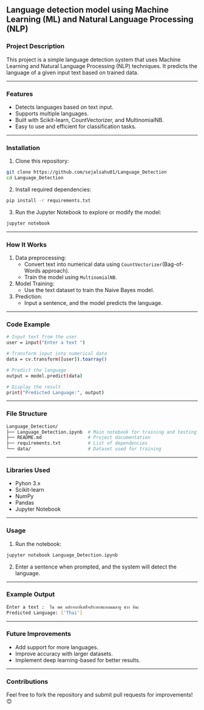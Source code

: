 ## Language detection model using Machine Learning (ML) and Natural Language Processing (NLP)
### **Project Description**
This project is a simple language detection system that uses Machine Learning and Natural Language Processing (NLP) techniques. It predicts the language of a given input text based on trained data.

---
### **Features**
- Detects languages based on text input.
- Supports multiple languages.
- Built with Scikit-learn, CountVectorizer, and MultinomialNB.
- Easy to use and efficient for classification tasks.

---
### **Installation**
1. Clone this repository:
```bash
git clone https://github.com/sejalsahu01/Language_Detection
cd Language_Detection
```
2. Install required dependencies:
 ```bash
 pip install -r requirements.txt
 ```
3. Run the Jupyter Notebook to explore or modify the model:
 ```bash
 jupyter notebook
 ```
---
### **How It Works**
1. Data preprocessing:
   - Convert text into numerical data using ```CountVectorizer```(Bag-of-Words approach).
   - Train the model using ```MultinomialNB```.
2. Model Training:
   - Use the text dataset to train the Naive Bayes model.
3. Prediction:
   - Input a sentence, and the model predicts the language.
---
### **Code Example**
```bash
# Input text from the user
user = input("Enter a text ")

# Transform input into numerical data
data = cv.transform([user]).toarray()

# Predict the language
output = model.predict(data)

# Display the result
print("Predicted Language:", output)

```
--- 
### **File Structure**
```bash
Language_Detection/
├── Language_Detection.ipynb  # Main notebook for training and testing
├── README.md                 # Project documentation
├── requirements.txt          # List of dependencies
└── data/                     # Dataset used for training

```
---
### **Libraries Used**
- Pyhon 3.x
- Scikit-learn
- NumPy
- Pandas
- Jupyter Notebook
---
### **Usage**
1. Run the notebook:
```bash
jupyter notebook Language_Detection.ipynb
```
2. Enter a sentence when prompted, and the system will detect the language.
---
### **Example Output**
```bash
Enter a text :  ใน พศ หลักจากที่เสด็จประพาสแหลมมลายู ชวา อินเ
Predicted Language: ['Thai']
```
---
### **Future Improvements**
- Add support for more languages.
- Improve accuracy with larger datasets.
- Implement deep learning-based for better results.
---
### **Contributions**
Feel free to fork the repository and submit pull requests for improvements! 😊
